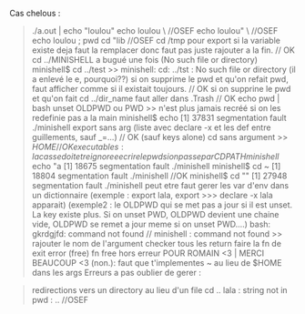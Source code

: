 Cas chelous :

> ./a.out | echo "loulou"
> echo loulou \ //OSEF
> echo loulou" \ //OSEF
> echo loulou \; pwd
> cd "lib //OSEF
> cd /tmp
> pour export si la variable existe deja faut la remplacer donc faut pas juste rajouter a la fin. // OK
> cd ../MINISHELL a bugué une fois (No such file or directory)
> minishell$ cd ../test >> minishell: cd: ../tst : No such file or directory (il a enlevé le e, pourquoi??)
> si on supprime le pwd et qu'on refait pwd, faut afficher comme si il existait toujours. // OK
> si on supprine le pwd et qu'on fait cd ../dir_name faut aller dans .Trash // OK
> echo pwd | bash
> unset OLDPWD ou PWD >> n'est plus jamais recréé si on les redefinie pas a la main
> minishell$ echo 
[1]    37831 segmentation fault  ./minishell
> export sans arg (liste avec declare -x et les def entre guillements, sauf _=...) // OK (sauf keys alone)
> cd sans argument >> $HOME // OK
> executables : la casse doit etre ignoree
> ecrire le pwd si on passe par CDPATH
> minishell$ echo "a
[1]    18675 segmentation fault  ./minishell
> minishell$ cd ~
[1]    18804 segmentation fault  ./minishell //OK
> minishell$ cd ""
[1]    27948 segmentation fault  ./minishell
> peut etre faut gerer les var d'env dans un dictionnaire (exemple : export lala, export >>> declare -x lala apparait) (exemple2 : le OLDPWD qui se met pas a jour si il est unset. La key existe plus. Si on unset PWD, OLDPWD devient une chaine vide, OLDPWD se remet a jour meme si on unset PWD....)
> bash: gkrdgjfd: command not found // minishell : command not found >> rajouter le nom de l'argument
> checker tous les return
> faire la fn de exit error (free)
> fn free hors erreur
> POUR ROMAIN <3 | MERCI BEAUCOUP <3 (non.): faut que t'implementes ~ au lieu de $HOME dans les args
Erreurs a pas oublier de gerer :

> redirections vers un directory au lieu d'un file
> cd .. lala : string not in pwd : .. //OSEF
